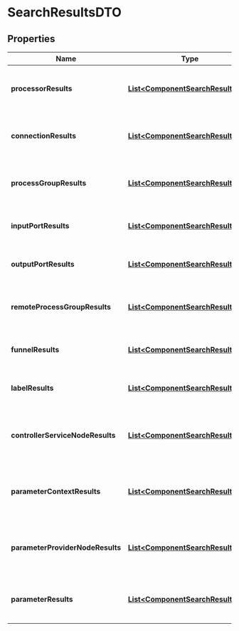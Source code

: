 
# SearchResultsDTO

## Properties
Name | Type | Description | Notes
------------ | ------------- | ------------- | -------------
**processorResults** | [**List&lt;ComponentSearchResultDTO&gt;**](ComponentSearchResultDTO.md) | The processors that matched the search. |  [optional]
**connectionResults** | [**List&lt;ComponentSearchResultDTO&gt;**](ComponentSearchResultDTO.md) | The connections that matched the search. |  [optional]
**processGroupResults** | [**List&lt;ComponentSearchResultDTO&gt;**](ComponentSearchResultDTO.md) | The process groups that matched the search. |  [optional]
**inputPortResults** | [**List&lt;ComponentSearchResultDTO&gt;**](ComponentSearchResultDTO.md) | The input ports that matched the search. |  [optional]
**outputPortResults** | [**List&lt;ComponentSearchResultDTO&gt;**](ComponentSearchResultDTO.md) | The output ports that matched the search. |  [optional]
**remoteProcessGroupResults** | [**List&lt;ComponentSearchResultDTO&gt;**](ComponentSearchResultDTO.md) | The remote process groups that matched the search. |  [optional]
**funnelResults** | [**List&lt;ComponentSearchResultDTO&gt;**](ComponentSearchResultDTO.md) | The funnels that matched the search. |  [optional]
**labelResults** | [**List&lt;ComponentSearchResultDTO&gt;**](ComponentSearchResultDTO.md) | The labels that matched the search. |  [optional]
**controllerServiceNodeResults** | [**List&lt;ComponentSearchResultDTO&gt;**](ComponentSearchResultDTO.md) | The controller service nodes that matched the search |  [optional]
**parameterContextResults** | [**List&lt;ComponentSearchResultDTO&gt;**](ComponentSearchResultDTO.md) | The parameter contexts that matched the search. |  [optional]
**parameterProviderNodeResults** | [**List&lt;ComponentSearchResultDTO&gt;**](ComponentSearchResultDTO.md) | The parameter provider nodes that matched the search |  [optional]
**parameterResults** | [**List&lt;ComponentSearchResultDTO&gt;**](ComponentSearchResultDTO.md) | The parameters that matched the search. |  [optional]



